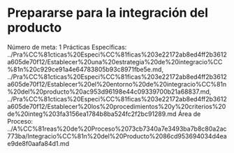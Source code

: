 # Prepararse para la integración  del producto

Número de meta: 1
Prácticas Específicas: ../Pra%CC%81cticas%20Especi%CC%81ficas%203e22172ab8ed4ff2b3612a605de70f12/Establecer%20una%20estrategia%20de%20integracio%CC%81n%20c929ce91a4e64783805b93c8971fbe5e.md, ../Pra%CC%81cticas%20Especi%CC%81ficas%203e22172ab8ed4ff2b3612a605de70f12/Establecer%20el%20entorno%20de%20integracio%CC%81n%20del%20producto%20ac953d96198e44c09339700b21a68837.md, ../Pra%CC%81cticas%20Especi%CC%81ficas%203e22172ab8ed4ff2b3612a605de70f12/Establecer%20los%20procedimientos%20y%20criterios%20de%20integ%203fa3156ea1784b8ba524fc2f2bc91289.md
Área de Proceso: ../A%CC%81reas%20de%20Proceso%2073cb7340a7e3493ba7b8c80a2ac773ba/Integracio%CC%81n%20del%20Producto%2086cd953694034d4eae9de8f0aafa84d1.md